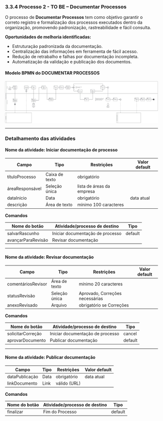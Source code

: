 ### 3.3.4 Processo 2 - TO BE – Documentar Processos

O processo de **Documentar Processos** tem como objetivo garantir o correto registro e formalização dos processos executados dentro da organização, promovendo padronização, rastreabilidade e fácil consulta.  

**Oportunidades de melhoria identificadas:**
- Estruturação padronizada da documentação.
- Centralização das informações em ferramenta de fácil acesso.
- Redução de retrabalho e falhas por documentação incompleta.
- Automatização da validação e publicação dos documentos.

#### Modelo BPMN do DOCUMENTAR PROCESSOS

![Modelo BPMN - Documentar Processos](/docs/images/bpmn_to_be_documentar_processo.png)

---

### Detalhamento das atividades

#### Nome da atividade: Iniciar documentação de processo

| Campo          | Tipo         | Restrições              | Valor default |
|----------------|--------------|--------------------------|---------------|
| títuloProcesso | Caixa de texto | obrigatório               |               |
| áreaResponsável| Seleção única | lista de áreas da empresa|               |
| dataInicio     | Data         | obrigatório               | data atual    |
| descrição      | Área de texto | mínimo 100 caracteres     |               |

**Comandos**

| Nome do botão     | Atividade/processo de destino | Tipo     |
|-------------------|-------------------------------|----------|
| salvarRascunho    | Iniciar documentação de processo | default |
| avançarParaRevisão| Revisar documentação           |          |

---

#### Nome da atividade: Revisar documentação

| Campo              | Tipo          | Restrições                   | Valor default |
|--------------------|---------------|-------------------------------|---------------|
| comentáriosRevisor | Área de texto | mínimo 20 caracteres          |               |
| statusRevisão      | Seleção única | Aprovado, Correções necessárias |               |
| anexoRevisado      | Arquivo       | obrigatório se Correções      |               |

**Comandos**

| Nome do botão   | Atividade/processo de destino | Tipo     |
|-----------------|-------------------------------|----------|
| solicitarCorreção | Iniciar documentação de processo | cancel |
| aprovarDocumento  | Publicar documentação         | default |

---

#### Nome da atividade: Publicar documentação

| Campo           | Tipo     | Restrições        | Valor default |
|-----------------|----------|-------------------|---------------|
| dataPublicação  | Data     | obrigatório       | data atual    |
| linkDocumento   | Link     | válido (URL)      |               |

**Comandos**

| Nome do botão | Atividade/processo de destino | Tipo   |
|---------------|-------------------------------|--------|
| finalizar     | Fim do Processo               | default |
